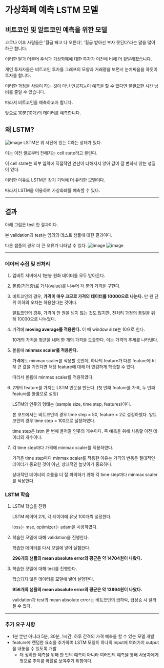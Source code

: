# 가상화폐 예측 LSTM 모델
## 비트코인 및 알트코인 예측을 위한 모델
코로나 이후 사람들은 '월급 빼고 다 오른다', '월급 받아선 부자 못된다'라는 말을 많이 하곤 합니다.

이러한 말과 더불어 주식과 가상화폐에 대한 투자가 이전에 비해 더 활발해졌습니다.

개인 투자자들은 비트코인 투자를 그래프의 모양과 거래량을 보면서 눈치싸움을 하듯이 투자를 합니다.

이러한 과정을 사람이 하는 것이 아닌 인공지능이 예측을 할 수 있다면 불필요한 시간 낭비를 줄일 수 있습니다.

따라서 비트코인을 예측하고자 합니다.

앞으로 10분(10개)의 데이터를 예측합니다.

## 왜 LSTM?
![image](https://github.com/Digital-coin-predict-Service/Coin-Prediction/assets/112631585/87a8e12a-cbe9-4b05-a701-1a650fbb2002)
LSTM은 위 사진에 있는 C라는 상태가 있다.

이는 이전 셀로부터 전해지는 cell state라고 불린다.

이 cell state는 외부 입력에 직접적인 연산이 더해지지 않아 값이 잘 변하지 않는 성질이 있다.

이러한 이유로 LSTM은 장기 기억에 더 유리한 모델이다.

따라서 LSTM을 이용하여 가상화폐를 예측할 수 있다.
*******
## 결과
아래 그림은 test 한 결과이다.

본 validation과 test는 임의의 테스트 샘플에 대한 결과이다.

다른 샘플의 경우 더 큰 오류가 나타날 수 있다. 
![image](https://github.com/kwonsw812/SNR_Prediction_LSTM/assets/112631585/94dcb8bc-7e9a-42c4-af6e-b81ada152aa0)
![image](https://github.com/kwonsw812/SNR_Prediction_LSTM/assets/112631585/788d053b-1cee-4ab8-8457-f5ed053b5320)
*******
### 데이터 수집 및 전처리
1. 업비트 서버에서 1분봉 원화 데이터를 모두 받아온다.
2. 볼륨(거래량)로 가치(value)를 나누어 각 분의 가격을 구한다.
3. 비트코인의 경우, **가격이 매우 크므로 가격의 데이터를 10000으로 나눈다.** 만 원 단위 이하의 오차는 허용한다는 것이다.

   알트코인의 경우, 가격이 만 원을 넘지 않는 것도 많지만, 전처리 과정의 통일을 위해 10000으로 나누었다.
4. 가격에 **moving average를 적용한다.** 이 때 window size는 10으로 한다.

   10개의 가격을 평균을 내어 한 개의 가격을 도출한다. 이는 가격의 추세를 나타낸다.
6. 볼륨에 **minmax scaler를 적용한다.**
   
   가격에도 minmax scaler를 적용할 것인데, 하나의 feature가 다른 feature에 비해 큰 값을 가진다면 해당 feature에 대해 더 민감하게 학습할 수 있다.

   따라서 볼륨에 minmax scaler를 적용하였다.
7. 2개의 feature를 가지는 LSTM 인풋을 만든다. (첫 번째 feature를 가격, 두 번째 feature를 볼륨으로 설정)

   LSTM의 인풋의 형태는 (sample size, time step, features)이다.

   본 코드에서는 비트코인의 경우 time step = 50, feature = 2로 설정하였다.
   알트코인의 경우 time step = 100으로 설정하였다.
   
   time step은 lstm 한 번에 들어갈 인풋의 개수이다. 즉 예측을 위해 사용할 이전 데이터의 개수이다.
9. 각 time step마다 가격에 minmax scaler를 적용하였다.

   가격은 time step마다 minmax scaler를 적용한 이유는 가격의 변동은 절대적인 데이터가 중요한 것이 아닌, 상대적인 높낮이가 중요하다.

   상대적인 데이터의 흐름을 더 잘 파악하기 위해 각 time step마다 minmax scaler를 적용한다.

### LSTM 학습
1. LSTM 학습을 진행
    
    LSTM 레이어 2개, 각 레이어에 유닛 100개씩 설정한다.

    loss는 mse, optimizer는 adam을 사용하였다.
    
2. 학습한 모델에 대해 validation을 진행한다.

    학습한 데이터를 다시 모델에 넣어 실험한다.
    
    **296개의 샘플의 mean absolute error의 평균은 약 14704원이 나왔다.**
3. 학습한 모델에 대해 test를 진행한다.

    학습되지 않은 데이터를 모델에 넣어 실험한다.

   **956개의 샘플의 mean absolute error의 평균은 약 13864원이 나왔다.**

    validation과 test의 mean absolute error는 비트코인의 급하락, 급상승 시 달라질 수 있다.
*****************
### 추가 요구 사항
* 1분 뿐만 아니라 5분, 30분, 1시간, 하루 간격의 가격 예측을 할 수 있는 모델 개발
* feature에 랜덤한 요소를 추가하여 LSTM 모델이 하나의 input에 여러가지 output을 내놓을 수 있도록 개발
  * 더 정확한 예측을 위해 한 번의 예측이 아니라 여러번의 예측을 통해 사용자에게 앞으로 추이를 확률로 보여주기 위함이다.
